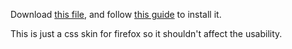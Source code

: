 Download [this file](https://raw.githubusercontent.com/JM1705/firefox-irix-theme/main/userChrome.css),
and follow [this guide](https://www.userchrome.org/how-create-userchrome-css.html) to install it.

This is just a css skin for firefox so it shouldn't affect the usability.
